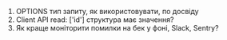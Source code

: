 1. OPTIONS тип запиту, як використовувати, по досвіду
2. Client  API read: ['id'] структура має значення?
3. Як краще моніторити помилки на бек у фоні, Slack, Sentry? 
